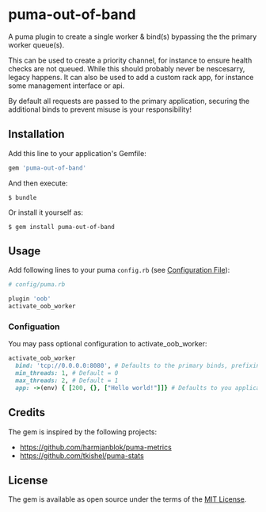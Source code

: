 # puma-out-of-band

A puma plugin to create a single worker & bind(s) bypassing the the primary worker queue(s).

This can be used to create a priority channel, for instance to ensure health checks are not queued. While this should probably never be nescesarry, legacy happens.
It can also be used to add a custom rack app, for instance some management interface or api.

By default all requests are passed to the primary application, securing the additional binds to prevent misuse is your responsibility!

## Installation

Add this line to your application's Gemfile:

```ruby
gem 'puma-out-of-band'
```

And then execute:

    $ bundle

Or install it yourself as:

    $ gem install puma-out-of-band

## Usage

Add following lines to your puma `config.rb` (see
[Configuration File](https://github.com/puma/puma#configuration-file)):

```ruby
# config/puma.rb

plugin 'oob'
activate_oob_worker
```

### Configuation

You may pass optional configuration to activate_oob_worker:


```ruby
activate_oob_worker
  bind: 'tcp://0.0.0.0:8080', # Defaults to the primary binds, prefixing the port numbers with a 1 and/or adding -oob to the socket name.
  min_threads: 1, # Default = 0
  max_threads: 2, # Default = 1
  app: ->(env) { [200, {}, ["Hello world!"]]} # Defaults to you application, any rack app can be used.
```

## Credits

The gem is inspired by the following projects:

* https://github.com/harmjanblok/puma-metrics
* https://github.com/tkishel/puma-stats

## License

The gem is available as open source under the terms of the [MIT License](http://opensource.org/licenses/MIT).

